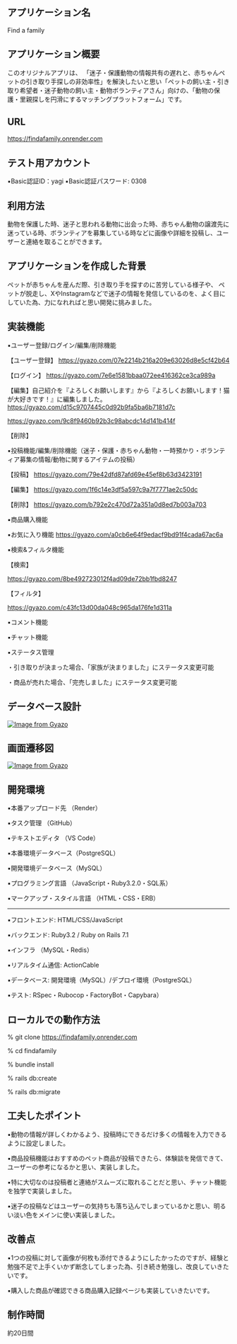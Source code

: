 

## アプリケーション名
Find a family

## アプリケーション概要
このオリジナルアプリは、
「迷子・保護動物の情報共有の遅れと、赤ちゃんペットの引き取り手探しの非効率性」を解決したいと思い「ペットの飼い主・引き取り希望者・迷子動物の飼い主・動物ボランティアさん」向けの、「動物の保護・里親探しを円滑にするマッチングプラットフォーム」です。

## URL
https://findafamily.onrender.com

## テスト用アカウント
▪️Basic認証ID：yagi
▪️Basic認証パスワード: 0308

## 利用方法
動物を保護した時、迷子と思われる動物に出会った時、赤ちゃん動物の譲渡先に迷っている時、ボランティアを募集している時などに画像や詳細を投稿し、ユーザーと連絡を取ることができます。

## アプリケーションを作成した背景
ペットが赤ちゃんを産んだ際、引き取り手を探すのに苦労している様子や、
ペットが脱走し、XやInstagramなどで迷子の情報を発信しているのを、よく目にしていた為、力になれればと思い開発に挑みました。

## 実装機能
▪️ユーザー登録/ログイン/編集/削除機能

【ユーザー登録】
https://gyazo.com/07e2214b216a209e63026d8e5cf42b64

【ログイン】
https://gyazo.com/7e6e1581bbaa072ee416362ce3ca989a

【編集】自己紹介を『よろしくお願いします』から『よろしくお願いします！猫が大好きです！』に編集しました。
https://gyazo.com/d15c9707445c0d92b9fa5ba6b7181d7c

https://gyazo.com/9c8f9460b92b3c98abcdc14d141b414f

【削除】

▪️投稿機能/編集/削除機能（迷子・保護・赤ちゃん動物・一時預かり・ボランティア募集の情報/動物に関するアイテムの投稿）

【投稿】
https://gyazo.com/79e42dfd87afd69e45ef8b63d3423191

【編集】
https://gyazo.com/1f6c14e3df5a597c9a7f7771ae2c50dc

【削除】
https://gyazo.com/b792e2c470d72a351a0d8ed7b003a703

▪️商品購入機能

▪️お気に入り機能
https://gyazo.com/a0cb6e64f9edacf9bd91f4cada67ac6a

▪️検索&フィルタ機能

【検索】

https://gyazo.com/8be492723012f4ad09de72bb1fbd8247

【フィルタ】

https://gyazo.com/c43fc13d00da048c965da176fe1d311a

▪️コメント機能

▪️チャット機能

▪️ステータス管理

・引き取りが決まった場合、「家族が決まりました」にステータス変更可能

・商品が売れた場合、「完売しました」にステータス変更可能

## データベース設計
[![Image from Gyazo](https://i.gyazo.com/b3403395b60277b29f94617d5eb85f31.png)](https://gyazo.com/b3403395b60277b29f94617d5eb85f31)

## 画面遷移図
[![Image from Gyazo](https://i.gyazo.com/e6981b22d31bec2743d9d315a9408720.png)](https://gyazo.com/e6981b22d31bec2743d9d315a9408720)

## 開発環境
▪️本番アップロード先 （Render）

▪️タスク管理 （GitHub）

▪️テキストエディタ （VS Code）

▪️本番環境データベース（PostgreSQL）

▪️開発環境データベース（MySQL）

▪️プログラミング言語 （JavaScript・Ruby3.2.0・SQL系）

▪️マークアップ・スタイル言語 （HTML・CSS・ERB）

____________________________________

▪️フロントエンド: HTML/CSS/JavaScript

▪️バックエンド: Ruby3.2 / Ruby on Rails 7.1

▪️インフラ （MySQL・Redis）

▪️リアルタイム通信: ActionCable

▪️データベース: 開発環境（MySQL）/デプロイ環境（PostgreSQL）

▪️テスト: RSpec・Rubocop・FactoryBot・Capybara）


## ローカルでの動作方法
% git clone https://findafamily.onrender.com

% cd findafamily

% bundle install

% rails db:create

% rails db:migrate

## 工夫したポイント
▪️動物の情報が詳しくわかるよう、投稿時にできるだけ多くの情報を入力できるように設定しました。

▪️商品投稿機能はおすすめのペット商品が投稿できたら、体験談を発信できて、ユーザーの参考になるかと思い、実装しました。

▪️特に大切なのは投稿者と連絡がスムーズに取れることだと思い、チャット機能を独学で実装しました。

▪️迷子の投稿などはユーザーの気持ちも落ち込んでしまっているかと思い、明るい淡い色をメインに使い実装しました。


## 改善点
▪️1つの投稿に対して画像が何枚も添付できるようにしたかったのですが、経験と勉強不足で上手くいかず断念してしまった為、引き続き勉強し、改良していきたいです。

▪購入した商品が確認できる商品購入記録ページも実装していきたいです。

## 制作時間
約20日間
